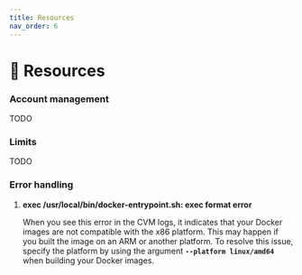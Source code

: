 ```yaml
---
title: Resources
nav_order: 6
---
```


# 🪫 Resources

### Account management

TODO

### Limits

TODO

### Error handling

1. **exec /usr/local/bin/docker-entrypoint.sh: exec format error**
    
    When you see this error in the CVM logs, it indicates that your Docker images are not compatible with the x86 platform. This may happen if you built the image on an ARM or another platform. To resolve this issue, specify the platform by using the argument **`--platform linux/amd64`** when building your Docker images.